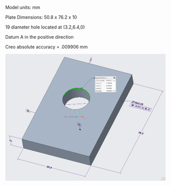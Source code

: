 Model units: mm

Plate Dimensions: 50.8 x 76.2 x 10 

19 diameter hole located at (3.2,6.4,0)

Datum A in the positive direction

Creo absolute accuracy = .009906 mm

![Initial model configuration](images/0-0_v2.png)
